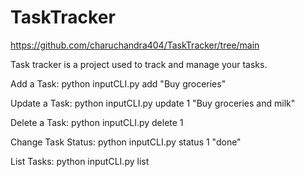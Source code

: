 # TaskTracker

https://github.com/charuchandra404/TaskTracker/tree/main

Task tracker is a project used to track and manage your tasks. 

Add a Task:
python inputCLI.py add "Buy groceries"

Update a Task:
python inputCLI.py update 1 "Buy groceries and milk"

Delete a Task:
python inputCLI.py delete 1

Change Task Status:
python inputCLI.py status 1 "done"

List Tasks:
python inputCLI.py list
